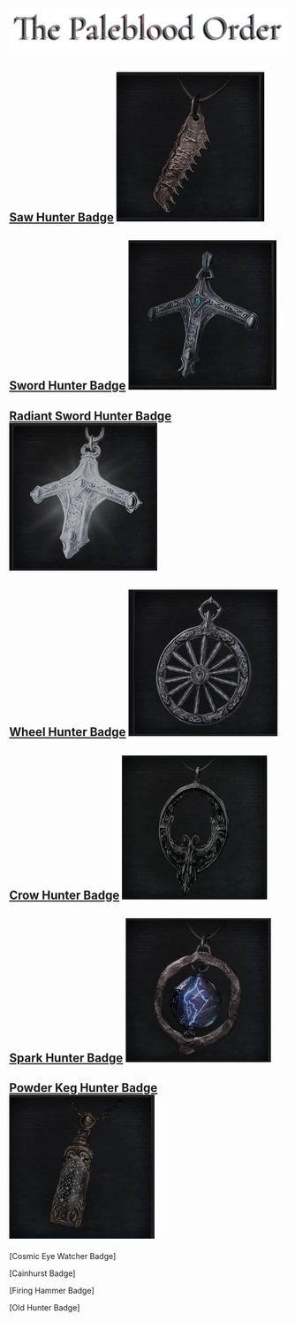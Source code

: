 <link rel="stylesheet" href="assets/css/weaponspage.css">
<a id= "logo" href="https://fellipepombo.github.io/BloodandBeastsTTRPG/">
  <img src="assets/images/logo.png">
</a>


## [Saw Hunter Badge](weapons/saw-hunter-weapons.md) ![Saw Hunter Badge](assets/images/weapons/badges/sawhunter.png)

## [Sword Hunter Badge](weapons/sword-hunter-weapons.md) ![Sword Hunter Badge](assets/images/weapons/badges/swordhunter.png)

## [Radiant Sword Hunter Badge](weapons/radiant-sword-hunter-weapons.md) ![Radiant Sword Hunter Badge](assets/images/weapons/badges/radiantswordhunter.png)

## [Wheel Hunter Badge](weapons/wheel-hunter-weapons.md) ![Wheel Hunter Badge](assets/images/weapons/badges/wheelhunter.png)

## [Crow Hunter Badge](weapons/crow-hunter-weapons.md) ![Crow Hunter Badge](assets/images/weapons/badges/crowhunter.png)

## [Spark Hunter Badge](weapons/spark-hunter-weapons.md) ![Crow Hunter Badge](assets/images/weapons/badges/sparkhunter.png)

## [Powder Keg Hunter Badge](weapons/powder-keg-hunter-weapons.md) ![Powder Keg Hunter Badge](assets/images/weapons/badges/powderkeghunter.png)

[Cosmic Eye Watcher Badge]

[Cainhurst Badge]

[Firing Hammer Badge]

[Old Hunter Badge]
